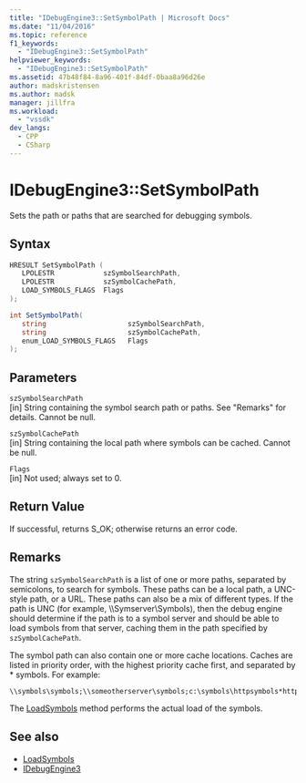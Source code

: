 ```yaml
---
title: "IDebugEngine3::SetSymbolPath | Microsoft Docs"
ms.date: "11/04/2016"
ms.topic: reference
f1_keywords:
  - "IDebugEngine3::SetSymbolPath"
helpviewer_keywords:
  - "IDebugEngine3::SetSymbolPath"
ms.assetid: 47b48f84-8a96-401f-84df-0baa8a96d26e
author: madskristensen
ms.author: madsk
manager: jillfra
ms.workload:
  - "vssdk"
dev_langs:
  - CPP
  - CSharp
---
```

# IDebugEngine3::SetSymbolPath
Sets the path or paths that are searched for debugging symbols.

## Syntax

```cpp
HRESULT SetSymbolPath (
   LPOLESTR            szSymbolSearchPath,
   LPOLESTR            szSymbolCachePath,
   LOAD_SYMBOLS_FLAGS  Flags
);
```

```csharp
int SetSymbolPath(
   string                    szSymbolSearchPath,
   string                    szSymbolCachePath,
   enum_LOAD_SYMBOLS_FLAGS   Flags
);
```

## Parameters

`szSymbolSearchPath`\
[in] String containing the symbol search path or paths. See "Remarks" for details. Cannot be null.

`szSymbolCachePath`\
[in] String containing the local path where symbols can be cached. Cannot be null.

`Flags`\
[in] Not used; always set to 0.

## Return Value
 If successful, returns S_OK; otherwise returns an error code.

## Remarks
 The string `szSymbolSearchPath` is a list of one or more paths, separated by semicolons, to search for symbols. These paths can be a local path, a UNC-style path, or a URL. These paths can also be a mix of different types. If the path is UNC (for example, \\\Symserver\Symbols), then the debug engine should determine if the path is to a symbol server and should be able to load symbols from that server, caching them in the path specified by `szSymbolCachePath`.

 The symbol path can also contain one or more cache locations. Caches are listed in priority order, with the highest priority cache first, and separated by * symbols. For example:

```
\\symbols\symbols;\\someotherserver\symbols;c:\symbols\httpsymbols*http://msdl.microsoft.com
```

 The [LoadSymbols](../../../extensibility/debugger/reference/idebugengine3-loadsymbols.md) method performs the actual load of the symbols.

## See also
- [LoadSymbols](../../../extensibility/debugger/reference/idebugengine3-loadsymbols.md)
- [IDebugEngine3](../../../extensibility/debugger/reference/idebugengine3.md)